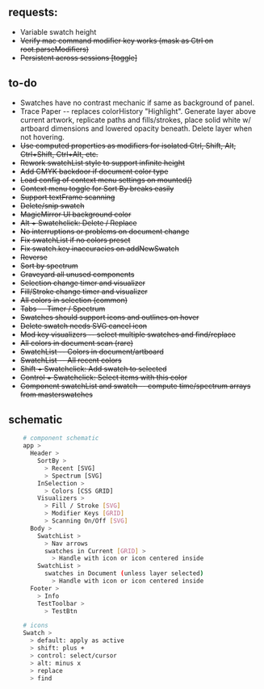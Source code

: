 ## requests:

* Variable swatch height
* ~~Verify mac command modifier key works (mask as Ctrl on root.parseModifiers)~~
* ~~Persistent across sessions [toggle]~~

## to-do

* Swatches have no contrast mechanic if same as background of panel.
* Trace Paper -- replaces colorHistory "Highlight". Generate layer above current artwork, replicate paths and fills/strokes, place solid white w/ artboard dimensions and lowered opacity beneath. Delete layer when not hovering.
* ~~Use computed properties as modifiers for isolated Ctrl, Shift, Alt, Ctrl+Shift, Ctrl+Alt, etc.~~
* ~~Rework swatchList style to support infinite height~~
* ~~Add CMYK backdoor if document color type~~
* ~~Load config of context menu settings on mounted()~~
* ~~Context menu toggle for Sort By breaks easily~~
* ~~Support textFrame scanning~~
* ~~Delete/snip swatch~~
* ~~MagicMirror UI background color~~
* ~~Alt + Swatchclick: Delete / Replace~~
* ~~No interruptions or problems on document change~~
* ~~Fix swatchList if no colors preset~~
* ~~Fix swatch.key inaccuracies on addNewSwatch~~
* ~~Reverse~~
* ~~Sort by spectrum~~
* ~~Graveyard all unused components~~
* ~~Selection change timer and visualizer~~
* ~~Fill/Stroke change timer and visualizer~~
* ~~All colors in selection (common)~~
* ~~Tabs -- Timer / Spectrum~~
* ~~Swatches should support icons and outlines on hover~~
* ~~Delete swatch needs SVG cancel icon~~
* ~~Mod key visualizers -- select multiple swatches and find/replace~~
* ~~All colors in document scan (rare)~~
* ~~SwatchList -- Colors in document/artboard~~
* ~~SwatchList -- All recent colors~~
* ~~Shift + Swatchclick: Add swatch to selected~~
* ~~Control + Swatchclick: Select items with this color~~
* ~~Component swatchList and swatch -- compute time/spectrum arrays from masterswatches~~


## schematic

```bash
    # component schematic
    app >
      Header >
        SortBy >
          > Recent [SVG]
          > Spectrum [SVG]
        InSelection >
          > Colors [CSS GRID]
        Visualizers >
          > Fill / Stroke [SVG]
          > Modifier Keys [GRID]
          > Scanning On/Off [SVG]
      Body >
        SwatchList >
          > Nav arrows
          swatches in Current [GRID] >
            > Handle with icon or icon centered inside
        SwatchList >
          swatches in Document (unless layer selected)
            > Handle with icon or icon centered inside
      Footer >
        > Info
        TestToolbar >
          > TestBtn

    # icons
    Swatch >
      > default: apply as active
      > shift: plus +
      > control: select/cursor
      > alt: minus x
      > replace
      > find
```
